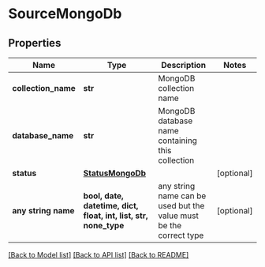 # SourceMongoDb


## Properties
Name | Type | Description | Notes
------------ | ------------- | ------------- | -------------
**collection_name** | **str** | MongoDB collection name | 
**database_name** | **str** | MongoDB database name containing this collection | 
**status** | [**StatusMongoDb**](StatusMongoDb.md) |  | [optional] 
**any string name** | **bool, date, datetime, dict, float, int, list, str, none_type** | any string name can be used but the value must be the correct type | [optional]

[[Back to Model list]](../README.md#documentation-for-models) [[Back to API list]](../README.md#documentation-for-api-endpoints) [[Back to README]](../README.md)


